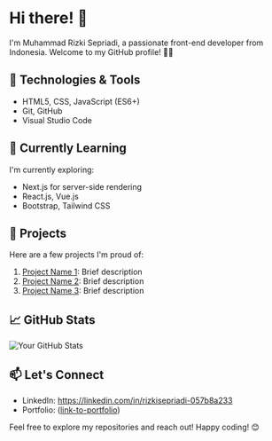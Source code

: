 # Hi there! 👋

I'm Muhammad Rizki Sepriadi, a passionate front-end developer from Indonesia. Welcome to my GitHub profile! 👨‍💻

## 🔧 Technologies & Tools

- HTML5, CSS, JavaScript (ES6+)
- Git, GitHub
- Visual Studio Code

## 🌱 Currently Learning

I'm currently exploring:

- Next.js for server-side rendering
- React.js, Vue.js
- Bootstrap, Tailwind CSS

## 🚀 Projects

Here are a few projects I'm proud of:

1. [Project Name 1](link-to-project-1): Brief description
2. [Project Name 2](link-to-project-2): Brief description
3. [Project Name 3](link-to-project-3): Brief description

## 📈 GitHub Stats

![Your GitHub Stats](https://github-readme-stats.vercel.app/api?username=your-username&show_icons=true&theme=dark)

## 📫 Let's Connect

- LinkedIn: https://linkedin.com/in/rizkisepriadi-057b8a233
- Portfolio: ([link-to-portfolio](https://kisep.me/))

Feel free to explore my repositories and reach out! Happy coding! 😊
